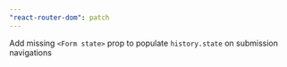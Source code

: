```yaml
---
"react-router-dom": patch
---
```


Add missing `<Form state>` prop to populate `history.state` on submission navigations
